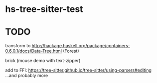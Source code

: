 # hs-tree-sitter-test

# TODO

transform to http://hackage.haskell.org/package/containers-0.6.0.1/docs/Data-Tree.html (Forest)

brick (mouse demo with text-zipper)

add to FFI: https://tree-sitter.github.io/tree-sitter/using-parsers#editing
...and probably more



